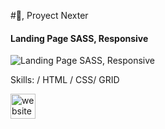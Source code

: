 #👋, Proyect Nexter
#### Landing Page SASS, Responsive
![Landing Page SASS, Responsive](https://fernandoposada.tech/images/beautyHair.JPG)


Skills: / HTML / CSS/ GRID




[<img src='https://cdn.jsdelivr.net/npm/simple-icons@3.0.1/icons/icloud.svg' alt='website' height='40'>](https://xlcomunicaciones.com/sassProyect3/)  
